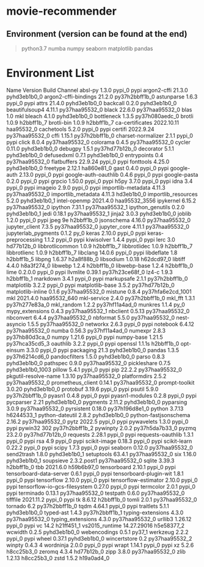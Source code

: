 # movie-recommender

## Environment (version can be found at the end)
> python3.7
> numba
> numpy 
> seaborn
> matplotlib
> pandas

# Environment List
Name                    Version                   Build  Channel
absl-py                   1.3.0                    pypi_0    pypi
argon2-cffi               21.3.0             pyhd3eb1b0_0
argon2-cffi-bindings      21.2.0           py37h2bbff1b_0
astunparse                1.6.3                    pypi_0    pypi
attrs                     21.4.0             pyhd3eb1b0_0
backcall                  0.2.0              pyhd3eb1b0_0
beautifulsoup4            4.11.1           py37haa95532_0
black                     22.6.0           py37haa95532_0
blas                      1.0                         mkl
bleach                    4.1.0              pyhd3eb1b0_0
bottleneck                1.3.5            py37h080aedc_0
brotli                    1.0.9                h2bbff1b_7
brotli-bin                1.0.9                h2bbff1b_7
ca-certificates           2022.10.11           haa95532_0
cachetools                5.2.0                    pypi_0    pypi
certifi                   2022.9.24        py37haa95532_0
cffi                      1.15.1           py37h2bbff1b_0
charset-normalizer        2.1.1                    pypi_0    pypi
click                     8.0.4            py37haa95532_0
colorama                  0.4.5            py37haa95532_0
cycler                    0.11.0             pyhd3eb1b0_0
debugpy                   1.5.1            py37hd77b12b_0
decorator                 5.1.1              pyhd3eb1b0_0
defusedxml                0.7.1              pyhd3eb1b0_0
entrypoints               0.4              py37haa95532_0
flatbuffers               22.9.24                  pypi_0    pypi
fonttools                 4.25.0             pyhd3eb1b0_0
freetype                  2.12.1               ha860e81_0
gast                      0.4.0                    pypi_0    pypi
google-auth               2.13.0                   pypi_0    pypi
google-auth-oauthlib      0.4.6                    pypi_0    pypi
google-pasta              0.2.0                    pypi_0    pypi
grpcio                    1.50.0                   pypi_0    pypi
h5py                      3.7.0                    pypi_0    pypi
idna                      3.4                      pypi_0    pypi
imageio                   2.9.0                    pypi_0    pypi
importlib-metadata        4.11.3           py37haa95532_0
importlib_metadata        4.11.3               hd3eb1b0_0
importlib_resources       5.2.0              pyhd3eb1b0_1
intel-openmp              2021.4.0          haa95532_3556
ipykernel                 6.15.2           py37haa95532_0
ipython                   7.31.1           py37haa95532_1
ipython_genutils          0.2.0              pyhd3eb1b0_1
jedi                      0.18.1           py37haa95532_1
jinja2                    3.0.3              pyhd3eb1b0_0
joblib                    1.2.0                    pypi_0    pypi
jpeg                      9e                   h2bbff1b_0
jsonschema                4.16.0           py37haa95532_0
jupyter_client            7.3.5            py37haa95532_0
jupyter_core              4.11.1           py37haa95532_0
jupyterlab_pygments       0.1.2                      py_0
keras                     2.10.0                   pypi_0    pypi
keras-preprocessing       1.1.2                    pypi_0    pypi
kiwisolver                1.4.4                    pypi_0    pypi
lerc                      3.0                  hd77b12b_0
libbrotlicommon           1.0.9                h2bbff1b_7
libbrotlidec              1.0.9                h2bbff1b_7
libbrotlienc              1.0.9                h2bbff1b_7
libclang                  14.0.6                   pypi_0    pypi
libdeflate                1.8                  h2bbff1b_5
libpng                    1.6.37               h2a8f88b_0
libsodium                 1.0.18               h62dcd97_0
libtiff                   4.4.0                h8a3f274_0
libwebp                   1.2.4                h2bbff1b_0
libwebp-base              1.2.4                h2bbff1b_0
lime                      0.2.0.0                  pypi_0    pypi
llvmlite                  0.39.1           py37h23ce68f_0
lz4-c                     1.9.3                h2bbff1b_1
markdown                  3.4.1                    pypi_0    pypi
markupsafe                2.1.1            py37h2bbff1b_0
matplotlib                3.2.2                    pypi_0    pypi
matplotlib-base           3.5.2            py37hd77b12b_0
matplotlib-inline         0.1.6            py37haa95532_0
mistune                   0.8.4           py37hfa6e2cd_1001
mkl                       2021.4.0           haa95532_640
mkl-service               2.4.0            py37h2bbff1b_0
mkl_fft                   1.3.1            py37h277e83a_0
mkl_random                1.2.2            py37hf11a4ad_0
munkres                   1.1.4                      py_0
mypy_extensions           0.4.3            py37haa95532_1
nbclient                  0.5.13           py37haa95532_0
nbconvert                 6.4.4            py37haa95532_0
nbformat                  5.5.0            py37haa95532_0
nest-asyncio              1.5.5            py37haa95532_0
networkx                  2.6.3                    pypi_0    pypi
notebook                  6.4.12           py37haa95532_0
numba                     0.56.3           py37hf11a4ad_0
numexpr                   2.8.3            py37hb80d3ca_0
numpy                     1.21.6                   pypi_0    pypi
numpy-base                1.21.5           py37hca35cd5_3
oauthlib                  3.2.2                    pypi_0    pypi
openssl                   1.1.1s               h2bbff1b_0
opt-einsum                3.3.0                    pypi_0    pypi
packaging                 21.3               pyhd3eb1b0_0
pandas                    1.3.5            py37h6214cd6_0
pandocfilters             1.5.0              pyhd3eb1b0_0
parso                     0.8.3              pyhd3eb1b0_0
pathspec                  0.9.0            py37haa95532_0
pickleshare               0.7.5           pyhd3eb1b0_1003
pillow                    5.4.1                    pypi_0    pypi
pip                       22.2.2           py37haa95532_0
pkgutil-resolve-name      1.3.10           py37haa95532_0
platformdirs              2.5.2            py37haa95532_0
prometheus_client         0.14.1           py37haa95532_0
prompt-toolkit            3.0.20             pyhd3eb1b0_0
protobuf                  3.19.6                   pypi_0    pypi
psutil                    5.9.0            py37h2bbff1b_0
pyasn1                    0.4.8                    pypi_0    pypi
pyasn1-modules            0.2.8                    pypi_0    pypi
pycparser                 2.21               pyhd3eb1b0_0
pygments                  2.11.2             pyhd3eb1b0_0
pyparsing                 3.0.9            py37haa95532_0
pyrsistent                0.18.0           py37h196d8e1_0
python                    3.7.13               h6244533_1
python-dateutil           2.8.2              pyhd3eb1b0_0
python-fastjsonschema     2.16.2           py37haa95532_0
pytz                      2022.5                   pypi_0    pypi
pywavelets                1.3.0                    pypi_0    pypi
pywin32                   302              py37h2bbff1b_2
pywinpty                  2.0.2            py37h5da7b33_0
pyzmq                     23.2.0           py37hd77b12b_0
requests                  2.28.1                   pypi_0    pypi
requests-oauthlib         1.3.1                    pypi_0    pypi
rsa                       4.9                      pypi_0    pypi
scikit-image              0.18.3                   pypi_0    pypi
scikit-learn              0.22.2                   pypi_0    pypi
scipy                     1.7.3                    pypi_0    pypi
seaborn                   0.12.0           py37haa95532_0
send2trash                1.8.0              pyhd3eb1b0_1
setuptools                63.4.1           py37haa95532_0
six                       1.16.0             pyhd3eb1b0_1
soupsieve                 2.3.2.post1      py37haa95532_0
sqlite                    3.39.3               h2bbff1b_0
tbb                       2021.6.0             h59b6b97_0
tensorboard               2.10.1                   pypi_0    pypi
tensorboard-data-server   0.6.1                    pypi_0    pypi
tensorboard-plugin-wit    1.8.1                    pypi_0    pypi
tensorflow                2.10.0                   pypi_0    pypi
tensorflow-estimator      2.10.0                   pypi_0    pypi
tensorflow-io-gcs-filesystem 0.27.0                   pypi_0    pypi
termcolor                 2.0.1                    pypi_0    pypi
terminado                 0.13.1           py37haa95532_0
testpath                  0.6.0            py37haa95532_0
tifffile                  2021.11.2                pypi_0    pypi
tk                        8.6.12               h2bbff1b_0
tomli                     2.0.1            py37haa95532_0
tornado                   6.2              py37h2bbff1b_0
tqdm                      4.64.1                   pypi_0    pypi
traitlets                 5.1.1              pyhd3eb1b0_0
typed-ast                 1.4.3            py37h2bbff1b_1
typing-extensions         4.3.0            py37haa95532_0
typing_extensions         4.3.0            py37haa95532_0
urllib3                   1.26.12                  pypi_0    pypi
vc                        14.2                 h21ff451_1
vs2015_runtime            14.27.29016          h5e58377_2
wcwidth                   0.2.5              pyhd3eb1b0_0
webencodings              0.5.1                    py37_1
werkzeug                  2.2.2                    pypi_0    pypi
wheel                     0.37.1             pyhd3eb1b0_0
wincertstore              0.2              py37haa95532_2
winpty                    0.4.3                         4
wordninja                 2.0.0                    pypi_0    pypi
wrapt                     1.14.1                   pypi_0    pypi
xz                        5.2.6                h8cc25b3_0
zeromq                    4.3.4                hd77b12b_0
zipp                      3.8.0            py37haa95532_0
zlib                      1.2.13               h8cc25b3_0
zstd                      1.5.2                h19a0ad4_0